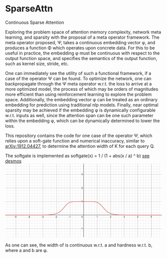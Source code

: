# SparseAttn
Continuous Sparse Attention

Exploring the problem space of attention memory complexity, network meta learning, and sparsity with the proposal of a meta operator framework. The meta operator proposed, Ψ, takes a continuous embedding vector φ, and produces a function Φ which operates upon concrete data. For this to be useful in practice, the embedding φ must be continuous with respect to the output function space, and specifies the semantics of the output function, such as kernel size, stride, etc.

One can immediately see the utility of such a functional framework, if a case of the operator Ψ can be found. To optimize the network, one can backpropagate through the Ψ meta operator w.r.t. the loss to arrive at a more optimized model, the process of which may be orders of magnitudes more efficient than using reinforcement learning to explore the problem space. Additionally, the embedding vector φ can be treated as an ordinary embedding for prediction using traditional nlp models. Finally, near optimal sparsity may be achieved if the embedding φ is dynamically configurable w.r.t. inputs as well, since the attention span can be one such parameter within the embedding φ, which can be dynamically determined to lower the loss.

This repository contains the code for one case of the operator Ψ, which relies upon a soft-gate function and numerical inaccuracy, similar to [arXiv:1912.04427](https://arxiv.org/abs/1912.04427), to determine the attention width of K for each query Q. 

The softgate is implemented as
softgate(x) = 1 / (1 + abs(x / a) ^ b)
[see desmos](https://www.desmos.com/calculator/grezgrefl4)
![graph of softgate](img/softgate.png)


As one can see, the width of is continuous w.r.t. a and hardness w.r.t. b, where a and b are φ.


